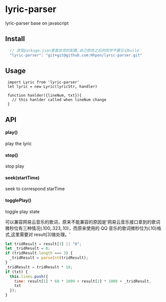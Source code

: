 # lyric-parser

lyric-parser base on javascript

## Install

```js
  // 改变package.json里面该项的配置,自己修改之后的同学不要忘记build
  "lyric-parser": "git+git@github.com:Hhpon/lyric-parser.git"
```

## Usage

```
 import Lyric from 'lyric-parser'
 let lyric = new Lyric(lyricStr, handler)

 function hanlder({lineNum, txt}){
   // this hanlder called when lineNum change
 }
```

## API

#### play()

play the lyric

#### stop()

stop play

#### seek(startTime)

seek to correspond starTime

#### togglePlay()

toggle play state

可以兼容网易云音乐的歌词，原来不能兼容的原因是'网易云音乐接口拿到的歌词微秒位有三种情况(.100,.323,.10)，而原来使用的 QQ 音乐的歌词微秒位为(.10)格式,这里需要对 result[3]做处理。'

```js
let tridResult = result[3] || "0";
let _tridResult = 0;
if (tridResult.length === 3) {
  _tridResult = parseInt(tridResult);
}
_tridResult = tridResult * 10;
if (txt) {
  this.lines.push({
    time: result[1] * 60 * 1000 + result[2] * 1000 + _tridResult,
    txt
  });
}
```
